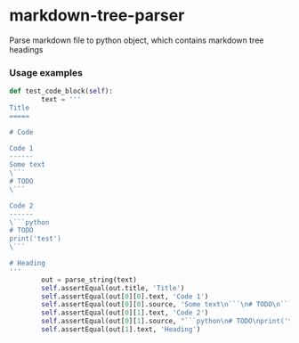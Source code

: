 
markdown-tree-parser
====================

Parse markdown file to python object, which contains markdown tree headings

### Usage examples

```python
def test_code_block(self):
        text = '''
Title
=====

# Code

Code 1
------
Some text
\```
# TODO
\```

Code 2
------
\```python
# TODO
print('test')
\```

# Heading
'''
        out = parse_string(text)
        self.assertEqual(out.title, 'Title')
        self.assertEqual(out[0][0].text, 'Code 1')
        self.assertEqual(out[0][0].source, 'Some text\n```\n# TODO\n```\n')
        self.assertEqual(out[0][1].text, 'Code 2')
        self.assertEqual(out[0][1].source, "```python\n# TODO\nprint('test')\n```\n")
        self.assertEqual(out[1].text, 'Heading')
```
